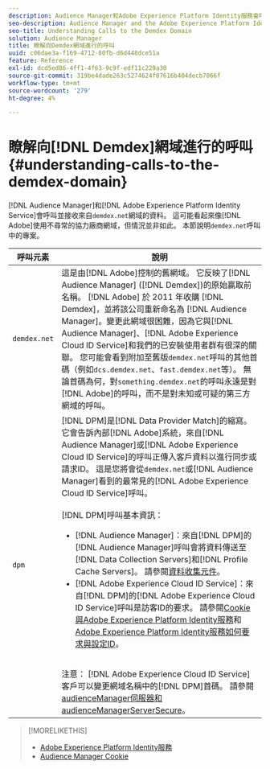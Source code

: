 ```yaml
---
description: Audience Manager和Adobe Experience Platform Identity服務會呼叫並從demdex.net網域接收資料。 這看起來像Adobe使用不尋常的協力廠商網域，但事實並非如此。 本節說明demdex.net呼叫中的元素。
seo-description: Audience Manager and the Adobe Experience Platform Identity Service make calls to and receive data from the demdex.net domain. This may seem like Adobe is working with an unusual third-party domain, but this is not the case. This section describes the elements in a demdex.net call.
seo-title: Understanding Calls to the Demdex Domain
solution: Audience Manager
title: 瞭解向Demdex網域進行的呼叫
uuid: c06dae3a-f169-4712-80fb-d6d448dce51a
feature: Reference
exl-id: dcd5ed86-4ff1-4f63-9c9f-edf11c229a30
source-git-commit: 319be4dade263c5274624f07616b404decb7066f
workflow-type: tm+mt
source-wordcount: '279'
ht-degree: 4%

---
```


# 瞭解向[!DNL Demdex]網域進行的呼叫 {#understanding-calls-to-the-demdex-domain}

[!DNL Audience Manager]和[!DNL Adobe Experience Platform Identity Service]會呼叫並接收來自`demdex.net`網域的資料。 這可能看起來像[!DNL Adobe]使用不尋常的協力廠商網域，但情況並非如此。 本節說明`demdex.net`呼叫中的專案。

| 呼叫元素 | 說明 |
|---|---|
| `demdex.net` | 這是由[!DNL Adobe]控制的舊網域。 它反映了[!DNL Audience Manager] ([!DNL Demdex])的原始贏取前名稱。 [!DNL Adobe] 於 2011 年收購 [!DNL Demdex]，並將該公司重新命名為 [!DNL Audience Manager]。變更此網域很困難，因為它與[!DNL Audience Manager]、[!DNL Adobe Experience Cloud ID Service]和我們的已安裝使用者群有很深的關聯。 您可能會看到附加至舊版`demdex.net`呼叫的其他首碼（例如`dcs.demdex.net`、`fast.demdex.net`等）。 無論首碼為何，對`something.demdex.net`的呼叫永遠是對[!DNL Adobe]的呼叫，而不是對未知或可疑的第三方網域的呼叫。 |
| `dpm` | [!DNL DPM]是[!DNL Data Provider Match]的縮寫。 它會告訴內部[!DNL Adobe]系統，來自[!DNL Audience Manager]或[!DNL Adobe Experience Cloud ID Service]的呼叫正傳入客戶資料以進行同步或請求ID。 這是您將會從`demdex.net`或[!DNL Audience Manager]看到的最常見的[!DNL Adobe Experience Cloud ID Service]呼叫。 <br><br>[!DNL DPM]呼叫基本資訊： <ul><li>[!DNL Audience Manager]：來自[!DNL DPM]的[!DNL Audience Manager]呼叫會將資料傳送至[!DNL Data Collection Servers]和[!DNL Profile Cache Servers]。 請參閱[資料收集元件](../reference/system-components/components-data-collection.md)。</li><li>[!DNL Adobe Experience Cloud ID Service]：來自[!DNL DPM]的[!DNL Adobe Experience Cloud ID Service]呼叫是訪客ID的要求。 請參閱[Cookie與Adobe Experience Platform Identity服務](https://experienceleague.adobe.com/docs/id-service/using/intro/cookies.html?lang=zh-Hant)和[Adobe Experience Platform Identity服務如何要求與設定ID](https://experienceleague.adobe.com/docs/id-service/using/intro/id-request.html?lang=zh-Hant)。</li></ul><br>注意： [!DNL Adobe Experience Cloud ID Service]客戶可以變更網域名稱中的[!DNL DPM]首碼。 請參閱[audienceManager伺服器和audienceManagerServerSecure](https://experienceleague.adobe.com/docs/id-service/using/id-service-api/configurations/subdomain-config.html?lang=zh-Hant)。 |

>[!MORELIKETHIS]
>
>* [Adobe Experience Platform Identity服務](https://experienceleague.adobe.com/docs/id-service/using/home.html?lang=zh-Hant)
>* [Audience Manager Cookie](https://experienceleague.adobe.com/docs/core-services/interface/ec-cookies/cookies-am.html?lang=zh-Hant)
